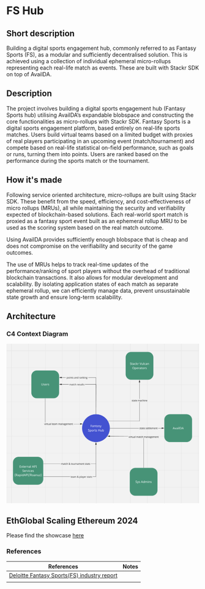 # FS Hub

## Short description

Building a digital sports engagement hub, commonly referred to as Fantasy Sports (FS), as a modular and sufficiently decentralised solution. This is achieved using a collection of individual ephemeral micro-rollups representing each real-life match as events. These are built with Stackr SDK on top of AvailDA.

## Description

The project involves building a digital sports engagement hub (Fantasy Sports hub) utilising AvailDA’s expandable blobspace and constructing the core functionalities as micro-rollups with Stackr SDK. Fantasy Sports is a digital sports engagement platform, based entirely on real-life sports matches. Users build virtual teams based on a limited budget with proxies of real players participating in an upcoming event (match/tournament) and compete based on real-life statistical on-field performance, such as goals or runs, turning them into points. Users are ranked based on the performance during the sports match or the tournament.

## How it's made

Following service oriented architecture, micro-rollups are built using Stackr SDK. These benefit from the speed, efficiency, and cost-effectiveness of micro rollups (MRUs), all while maintaining the security and verifiability expected of blockchain-based solutions. Each real-world sport match is proxied as a fantasy sport event built as an ephemeral rollup MRU to be used as the scoring system based on the real match outcome.

Using AvailDA provides sufficiently enough blobspace that is cheap and does not compromise on the verifiability and security of the game outcomes. 

The use of MRUs helps to track real-time updates of the performance/ranking of sport players without the overhead of traditional blockchain transactions. It also allows for modular development and scalability. By isolating application states of each match as separate ephemeral rollup, we can efficiently manage data, prevent unsustainable state growth and ensure long-term scalability.


## Architecture

### C4 Context Diagram
![context diagram](<./docs/C4 Context Diagram.png>)



## EthGlobal Scaling Ethereum 2024
Please find the showcase [here](https://ethglobal.com/showcase/fs-hub-y0op6)

### References

| References | Notes |
| --- | --- |
| [Deloitte Fantasy Sports(FS) industry report](https://www2.deloitte.com/content/dam/Deloitte/in/Documents/technology-media-telecommunications/in-tmt-fantasy-sports-industry-report-noexp.pdf)  |  |
|  |  |